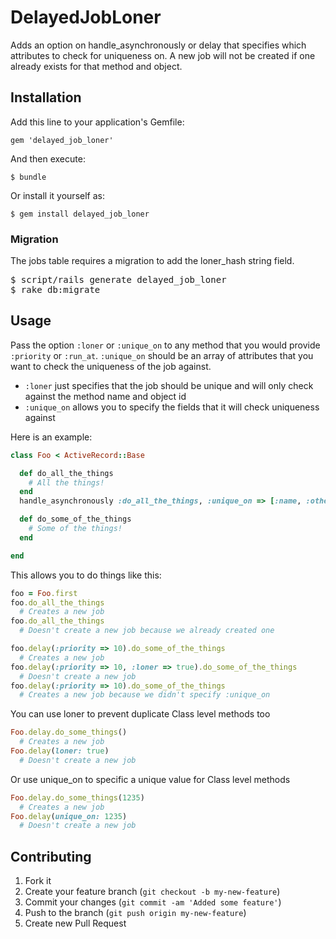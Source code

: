 # DelayedJobLoner

Adds an option on handle_asynchronously or delay that specifies which attributes to check for uniqueness on. A new job will not be created if one already exists for that method and object.

## Installation

Add this line to your application's Gemfile:

    gem 'delayed_job_loner'

And then execute:

    $ bundle

Or install it yourself as:

    $ gem install delayed_job_loner

### Migration

The jobs table requires a migration to add the loner_hash string field.

<pre>
$ script/rails generate delayed_job_loner
$ rake db:migrate
</pre>

## Usage

Pass the option `:loner` or `:unique_on` to any method that you would provide `:priority` or `:run_at`. `:unique_on` should be an array of attributes that you want to check the uniqueness of the job against.

* `:loner` just specifies that the job should be unique and will only check against the method name and object id
* `:unique_on` allows you to specify the fields that it will check uniqueness against

Here is an example:
```ruby
class Foo < ActiveRecord::Base

  def do_all_the_things
    # All the things!
  end
  handle_asynchronously :do_all_the_things, :unique_on => [:name, :other]

  def do_some_of_the_things
    # Some of the things!
  end

end
```

This allows you to do things like this:
```ruby
foo = Foo.first
foo.do_all_the_things
  # Creates a new job
foo.do_all_the_things
  # Doesn't create a new job because we already created one

foo.delay(:priority => 10).do_some_of_the_things
  # Creates a new job
foo.delay(:priority => 10, :loner => true).do_some_of_the_things
  # Doesn't create a new job
foo.delay(:priority => 10).do_some_of_the_things
  # Creates a new job because we didn't specify :unique_on
```

You can use loner to prevent duplicate Class level methods too
```ruby
Foo.delay.do_some_things()
  # Creates a new job
Foo.delay(loner: true)
  # Doesn't create a new job
```

Or use unique_on to specific a unique value for Class level methods
```ruby
Foo.delay.do_some_things(1235)
  # Creates a new job
Foo.delay(unique_on: 1235)
  # Doesn't create a new job
```


## Contributing

1. Fork it
2. Create your feature branch (`git checkout -b my-new-feature`)
3. Commit your changes (`git commit -am 'Added some feature'`)
4. Push to the branch (`git push origin my-new-feature`)
5. Create new Pull Request
